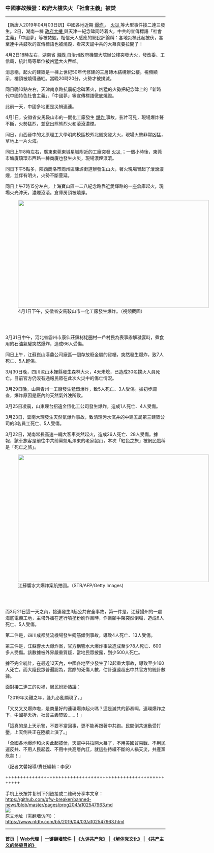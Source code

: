 ### 中國事故頻發：政府大樓失火 「社會主義」被焚
------------------------

<div class="post_content" itemprop="articleBody">
 <p>
  【新唐人2019年04月03日訊】中國各地近期
  <a href="https://www.ntdtv.com/b5/爆炸.htm">
   爆炸
  </a>
  、
  <a href="https://www.ntdtv.com/b5/火災.htm">
   火災
  </a>
  等大型事件接二連三發生。2日，湖南一棟
  <a href="https://www.ntdtv.com/b5/政府大樓.htm">
   政府大樓
  </a>
  與天津一紀念碑同時着火，中共的宣傳標語「社會主義」「中國夢」等被焚毀。相信天人感應的網民評論稱：各地災禍此起披伏，甚至連中共鼓吹的宣傳標語也被燒毀，看來天譴中共的大幕真要拉開了！
 </p>
 <p>
  4月2日18時左右，湖南省
  <a href="https://www.ntdtv.com/b5/湘西.htm">
   湘西
  </a>
  自治州政府機關大院辦公樓突發大火，發改委、工信局，統計局等單位被凶猛大火吞噬。
 </p>
 <p>
  消息稱，起火的建築是一棟上世紀50年代修建的三層磚木結構辦公樓。視頻顯示，樓頂被燒得通紅。當晚20時20分，火勢才被撲滅。
 </p>
 <p>
  同日晚10點左右，天津南京路抗震紀念碑著火，凶猛的火勢把紀念碑上的「新時代中國特色社會主義」、「中國夢」等宣傳標語徹底燒毀。
 </p>
 <p>
 </p>
 <p>
  此前一天，中國多地更是災禍連連。
 </p>
 <p>
  4月1日，安徽省安馬鞍山市的一間化工廠發生
  <a href="https://www.ntdtv.com/b5/爆炸.htm">
   爆炸
  </a>
  事故。影片可見，現場爆炸聲不斷，火勢猛烈，並竄出熊熊烈火和滾滾濃煙。
 </p>
 <p>
  同日，山西晉中的太原理工大學明向校區校外北側突發大火，現場火勢非常凶猛，草地上一片火海。
 </p>
 <p>
  同日上午8時左右，廣東東莞東城星城附近的工廠突發
  <a href="https://www.ntdtv.com/b5/火災.htm">
   火災
  </a>
  ；一個小時後，東莞市塘廈鎮環市西路一棟商廈也發生火災，現場濃煙滾滾。
 </p>
 <p>
  同日下午5點多，陝西商洛市商州區陳塬街道辦發生山火，著火現場冒起了滾滾濃煙，並伴有明火，火勢不斷蔓延。
 </p>
 <p>
  同日上午7時15分左右，上海寶山區一二八紀念路靠近愛輝路的一座倉庫起火，現場火光沖天，濃煙滾滾。倉庫房頂被燒穿。
 </p>
 <figure class="wp-caption alignnone" id="attachment_102547970" style="width: 600px">
  <a href="https://www.ntdtv.com/assets/uploads/2019/04/D3KDV7lXgAIUscM-600x400-1.jpg">
   <img alt="" class="size-medium wp-image-102547970" height="338" src="https://www.ntdtv.com/assets/uploads/2019/04/D3KDV7lXgAIUscM-600x400-1-600x338.jpg" width="600"/>
  </a>
  <br/><figcaption class="wp-caption-text">
   4月1日下午，安徽省安馬鞍山市一化工廠發生爆炸。（視頻截圖）
  </figcaption><br/>
 </figure><br/>
 <p>
  3月31日中午，河北省霸州市康仙莊鎮栲栳圈村一戶村民為喪事辦解穢宴時，煮食用的石油氣罐突然爆炸，造成66人受傷。
 </p>
 <p>
  同日上午，江蘇崑山漢鼎公司廠區一個存放廢金屬的貨櫃，突然發生爆炸，致7人死亡、5人輕傷。
 </p>
 <p>
  3月30日晚，四川涼山木裡縣發生森林大火，4天未熄，已造成30名撲火人員死亡。目前官方仍沒有通報民眾在此次火災中的傷亡情況。
 </p>
 <p>
  3月29日晚，山東青州一工廠發生猛烈爆炸，致5人死亡、3人受傷。據初步調查，爆炸原因是廠內的天然氣外洩所致。
 </p>
 <p>
  3月25日凌晨，山東煙台招遠金恆化工公司發生爆炸，造成1人死亡、4人受傷。
 </p>
 <p>
  3月23日，雲南大理發生天然氣爆炸事故，致清理污水沉井的中建五局第三建築公司的3名員工死亡、5人受傷。
 </p>
 <p>
  3月22日，湖南常長高速一輛大客車突然起火，造成26人死亡、28人受傷。據報，該車旅客是前往中共前黨魁毛澤東的老家韶山，本次「紅色之旅」被網民戲稱是「死亡之旅」。
 </p>
 <figure class="wp-caption alignnone" id="attachment_102547972" style="width: 600px">
  <a href="https://www.ntdtv.com/assets/uploads/2019/04/GettyImages-1132131304-600x400.jpg">
   <img alt="" class="size-medium wp-image-102547972" height="400" src="https://www.ntdtv.com/assets/uploads/2019/04/GettyImages-1132131304-600x400-600x400.jpg" width="600"/>
  </a>
  <br/><figcaption class="wp-caption-text">
   江蘇響水大爆炸案航拍圖。（STR/AFP/Getty Images)
  </figcaption><br/>
 </figure><br/>
 <p>
  而3月21日這一天之內，接連發生3起公共安全事故，第一件是，江蘇揚州的一處海底電纜工地，主塔外牆在進行噴塗粉刷作業時，作業腳手架突然倒塌，造成6人死亡、5人受傷。
 </p>
 <p>
  第二件是，四川成都雙流機場發生鋼筋傾倒事故，導致4人死亡、13人受傷。
 </p>
 <p>
  第三件是，江蘇響水大爆炸案，官方稱響水大爆炸事故造成至少78人死亡、600多人受傷。該數據被外界嚴重質疑，當地民眾披露，到少500人死亡。
 </p>
 <p>
  據不完全統計，在最近12天內，中國各地至少發生了12起重大事故，導致至少160人死亡。而大陸民眾普遍認為，實際的死傷人數，估計遠遠超出中共官方的統計數據。
 </p>
 <p>
  面對接二連三的災禍，網民紛紛熱議：
 </p>
 <p>
  「2019年災難之年，逢九必亂顯現了。」
 </p>
 <p>
  「又又又又爆炸啦，是商量好的連環爆炸起火嗎？這是滅共的節奏啊，連環爆炸之下，中國夢夭折，社會主義焚毀……！」
 </p>
 <p>
  「這真的是上天示警，不要不當回事，更不能再跟著中共跑。民間倒共運動受打壓，上天倒共正在陸續上演了。」
 </p>
 <p>
  「全國各地爆炸和火災此起披伏，天譴中共拉開大幕了，不用美國貿易戰、不用民運反共、不用人民起義、不用中共高層內訌，就這些持續不斷的人禍天災，共產黨危矣！‌‌」
 </p>
 <p>
  （記者文馨報導/責任編輯：李泉）
 </p>
 <div class="single_ad">
 </div>
</div>

+++++++++++++++++++++++++++++++++++++++++++++++++++++++++++<br/><br/>
手机上长按并复制下列链接或二维码分享本文章：<br/>
https://github.com/gfw-breaker/banned-news/blob/master/pages/prog204/a102547963.md <br/>
<a href='https://github.com/gfw-breaker/banned-news/blob/master/pages/prog204/a102547963.md'><img src='https://github.com/gfw-breaker/banned-news/blob/master/pages/prog204/a102547963.md.png'/></a> <br/>
原文地址（需翻墙访问）：https://www.ntdtv.com/b5/2019/04/03/a102547963.html


------------------------
#### [首页](https://github.com/gfw-breaker/banned-news/blob/master/README.md) &nbsp;|&nbsp; [Web代理](https://github.com/labour-camp/helloworld) &nbsp;|&nbsp; [一键翻墙软件](https://github.com/gfw-breaker/nogfw/blob/master/README.md) &nbsp;| [《九评共产党》](https://github.com/gfw-breaker/9ping.md/blob/master/README.md#九评之一评共产党是什么) | [《解体党文化》](https://github.com/gfw-breaker/jtdwh.md/blob/master/README.md) | [《共产主义的终极目的》](https://github.com/gfw-breaker/gczydzjmd.md/blob/master/README.md)

